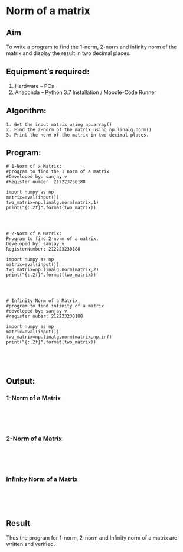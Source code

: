 # Norm of a matrix
## Aim
To write a program to find the 1-norm, 2-norm and infinity norm of the matrix and display the result in two decimal places.
## Equipment’s required:
1.	Hardware – PCs
2.	Anaconda – Python 3.7 Installation / Moodle-Code Runner
## Algorithm:
	1. Get the input matrix using np.array()   
    2. Find the 2-norm of the matrix using np.linalg.norm()
	3. Print the norm of the matrix in two decimal places.
## Program:
```
# 1-Norm of a Matrix:
#program to find the 1 norm of a matrix
#Developed by: sanjay v
#Register number: 212223230188

import numpy as np
matrix=eval(input())
two_matrix=np.linalg.norm(matrix,1)
print("{:.2f}".format(two_matrix))




# 2-Norm of a Matrix:
Program to find 2-norm of a matrix.
Developed by: sanjay v
RegisterNumber: 212223230188

import numpy as np
matrix=eval(input())
two_matrix=np.linalg.norm(matrix,2)
print("{:.2f}".format(two_matrix))




# Infinity Norm of a Matrix:
#program to find infinity of a matrix
#developed by: sanjay v
#register nuber: 212223230188

import numpy as np
matrix=eval(input())
two_matrix=np.linalg.norm(matrix,np.inf)
print("{:.2f}".format(two_matrix))





```
## Output:
### 1-Norm of a Matrix
<br>
<br>
<br>

### 2-Norm of a Matrix
<br>
<br>
<br>

### Infinity Norm of a Matrix
<br>
<br>
<br>

## Result
Thus the program for 1-norm, 2-norm and Infinity norm of a matrix are written and verified.
